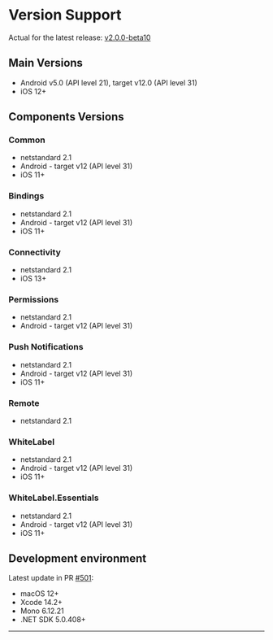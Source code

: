 # Version Support

Actual for the latest release: [v2.0.0-beta10](https://github.com/Softeq/XToolkit.WhiteLabel/releases/tag/v2.0.0-beta10)

## Main Versions

- Android v5.0 (API level 21), target v12.0 (API level 31)
- iOS 12+

## Components Versions

### Common

- netstandard 2.1
- Android - target v12 (API level 31)
- iOS 11+

### Bindings

- netstandard 2.1
- Android - target v12 (API level 31)
- iOS 11+

### Connectivity

- netstandard 2.1
- iOS 13+

### Permissions

- netstandard 2.1
- Android - target v12 (API level 31)

### Push Notifications

- netstandard 2.1
- Android - target v12 (API level 31)
- iOS 11+

### Remote

- netstandard 2.1

### WhiteLabel

- netstandard 2.1
- Android - target v12 (API level 31)
- iOS 11+

### WhiteLabel.Essentials

- netstandard 2.1
- Android - target v12 (API level 31)
- iOS 11+

## Development environment

Latest update in PR [#501](https://github.com/Softeq/XToolkit.WhiteLabel/pull/501):

- macOS 12+
- Xcode 14.2+
- Mono 6.12.21
- .NET SDK 5.0.408+

---
